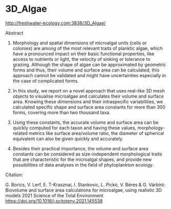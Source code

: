 # 3D_Algae


http://freshwater-ecology.com:3838/3D_Algae/

Abstract

1. Morphology and spatial dimensions of microalgal units (cells or colonies) are among of the most relevant traits of planktic algae, which have a pronounced impact on their basic functional properties, like access to nutrients or light, the velocity of sinking or tolerance to grazing. Although the shape of algae can be approximated by geometric forms and thus, their volume and surface area can be calculated, this approach cannot be validated and might have uncertainties especially in the case of complicated forms.

2. In this study, we report on a novel approach that uses real-like 3D mesh objects to visualise microalgae and calculates their volume and surface area. Knowing these dimensions and their intraspecific variabilities, we calculated specific shape and surface area constants for more than 300 forms, covering more than two thousand taxa.

3. Using these constants, the accurate volume and surface area can be quickly computed for each taxon and having these values, morphology-related metrics like surface area/volume ratio, the diameter of spherical equivalent can also be given quickly and accurately.

4. Besides their practical importance, the volume and surface area constants can be considered as size-independent morphological traits that are characteristic for the microalgal shapes, and provide new possibilities of data analyses in the field of phytoplankton ecology.

Citation:

G. Borics, V. Lerf, E. T-Krasznai, I. Stankovic, L. Pickó, V. Béres & G. Várbíró: Biovolume and surface area calculations for microalgae, using realistic 3D models 2021
Science of the Total Environment https://doi.org/10.1016/j.scitotenv.2021.145538
